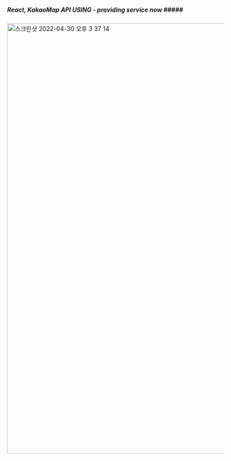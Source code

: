##### React, KakaoMap API USING - providing service now ##### <br/>
<img width="1000" alt="스크린샷 2022-04-30 오후 3 37 14" src="https://user-images.githubusercontent.com/19422885/166094801-a7b8470f-694d-4f56-8d4a-ac209abfde5d.png">
